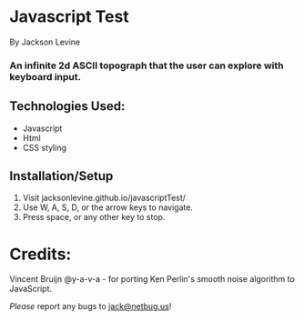 # Javascript Test
By Jackson Levine

### An infinite 2d ASCII topograph that the user can explore with keyboard input.

## Technologies Used:

* Javascript
* Html
* CSS styling

## Installation/Setup

1. Visit jacksonlevine.github.io/javascriptTest/
2. Use W, A, S, D, or the arrow keys to navigate.
3. Press space, or any other key to stop.

# Credits:

Vincent Bruijn @y-a-v-a - for porting Ken Perlin's smooth noise algorithm to JavaScript.

_Please_ report any bugs to jack@netbug.us!